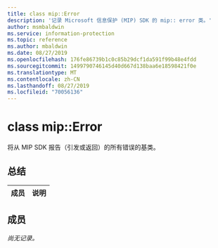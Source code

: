 ```yaml
---
title: class mip::Error
description: '记录 Microsoft 信息保护 (MIP) SDK 的 mip:: error 类。'
author: msmbaldwin
ms.service: information-protection
ms.topic: reference
ms.author: mbaldwin
ms.date: 08/27/2019
ms.openlocfilehash: 176fe86739b1c0c85b29dcf1da591f99b48e4fdd
ms.sourcegitcommit: 1499790746145d40d667d138baa6e18598421f0e
ms.translationtype: MT
ms.contentlocale: zh-CN
ms.lasthandoff: 08/27/2019
ms.locfileid: "70056136"
---
```

# <a name="class-miperror"></a>class mip::Error 
将从 MIP SDK 报告（引发或返回）的所有错误的基类。
  
## <a name="summary"></a>总结
 成员                        | 说明                                
--------------------------------|---------------------------------------------
  
## <a name="members"></a>成员
_尚无记录。_
